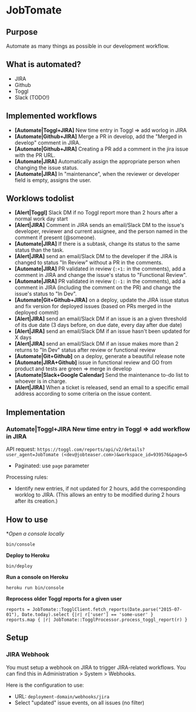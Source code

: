 # JobTomate

## Purpose

Automate as many things as possible in our development workflow.

## What is automated?

- JIRA
- Github
- Toggl
- Slack (TODO!)

## Implemented workflows

- **[Automate|Toggl+JIRA]** New time entry in Toggl => add worlog in JIRA
- **[Automate|Github+JIRA]** Merge a PR in develop, add the "Merged in develop" comment in JIRA.
- **[Automate|Github+JIRA]** Creating a PR add a comment in the jira issue with the PR URL.
- **[Automate|JIRA]** Automatically assign the appropriate person when changing the issue status.
- **[Automate|JIRA]** In "maintenance", when the reviewer or developer field is empty, assigns the user.

## Worklows todolist

- **[Alert|Toggl]** Slack DM if no Toggl report more than 2 hours after a normal work day start
- **[Alert|JIRA]** Comment in JIRA sends an email/Slack DM to the issue's developer, reviewer and current assignee, and the person named in the comment if present (@someone).
- **[Automate|JIRA]** If there is a subtask, change its status to the same status than the task.
- **[Alert|JIRA]** send an email/Slack DM to the developer if the JIRA is changed to status "In Review" without a PR in the comments.
- **[Automate|JIRA]** PR validated in review (`:+1:` in the comments), add a comment in JIRA and change the issue's status to "Functional Review".
- **[Automate|JIRA]** PR validated in review (`:-1:` in the comments), add a comment in JIRA (including the comment on the PR) and change the issue's status to "In Dev".
- **[Automate|Git+Github+JIRA]** on a deploy, update the JIRA issue status and fix version for deployed issues (based on PRs merged in the deployed commit)
- **[Alert|JIRA]** send an email/Slack DM if an issue is an a given threshold of its due date (3 days before, on due date, every day after due date)
- **[Alert|JIRA]** send an email/Slack DM if an issue hasn't been updated for X days
- **[Alert|JIRA]** send an email/Slack DM if an issue makes more than 2 returns to "In Dev" status after review or functional review
- **[Automate|Git+Github]** on a deploy, generate a beautiful release note
- **[Automate|JIRA+Github]** issue in functional review and GO from product and tests are green => merge in develop
- **[Automate|Slack+Google Calendar]** Send the maintenance to-do list to whoever is in charge.
- **[Alert|JIRA]** When a ticket is released, send an email to a specific email address according to some criteria on the issue content.

## Implementation

### Automate|Toggl+JIRA New time entry in Toggl => add workflow in JIRA

API request:
`https://toggl.com/reports/api/v2/details?user_agent=JobTomate (<dev@jobteaser.com>)&workspace_id=939576&page=5`

- Paginated: use `page` parameter

Processing rules:
- Identify new entries, if not updated for 2 hours, add the corresponding worklog to JIRA. (This allows an entry to be modified during 2 hours after its creation.)

## How to use

**Open a console locally*

```
bin/console
```

**Deploy to Heroku**

```
bin/deploy
```

**Run a console on Heroku**

```
heroku run bin/console
```

**Reprocess older Toggl reports for a given user**

```
reports = JobTomate::TogglClient.fetch_reports(Date.parse("2015-07-01"), Date.today).select {|r| r['user'] == 'some-user' }
reports.map { |r| JobTomate::TogglProcessor.process_toggl_report(r) }
```

## Setup

### JIRA Webhook

You must setup a webhook on JIRA to trigger JIRA-related workflows. You can find this in Administration > System > Webhooks.

Here is the configuration to use:

- URL: `deployment-domain/webhooks/jira`
- Select "updated" issue events, on all issues (no filter)

